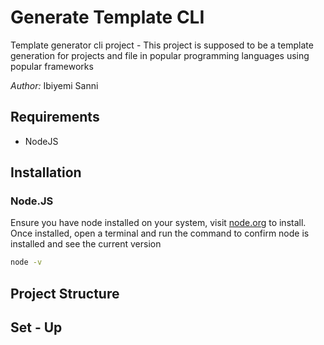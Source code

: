 # Generate Template CLI

Template generator cli project - This project is supposed to be a template generation for projects and file in popular programming languages using popular frameworks

_Author:_ Ibiyemi Sanni

## Requirements

- NodeJS

## Installation

### Node.JS

Ensure you have node installed on your system, visit [node.org](https://nodejs.org/en/download/) to install. Once installed, open a terminal and run the command to confirm node is installed and see the current version

```bash
node -v
```

## Project Structure

## Set - Up
